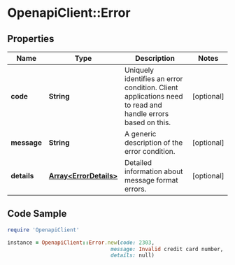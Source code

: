 # OpenapiClient::Error

## Properties

Name | Type | Description | Notes
------------ | ------------- | ------------- | -------------
**code** | **String** | Uniquely identifies an error condition. Client applications need to read and handle errors based on this. | [optional] 
**message** | **String** | A generic description of the error condition. | [optional] 
**details** | [**Array&lt;ErrorDetails&gt;**](ErrorDetails.md) | Detailed information about message format errors. | [optional] 

## Code Sample

```ruby
require 'OpenapiClient'

instance = OpenapiClient::Error.new(code: 2303,
                                 message: Invalid credit card number,
                                 details: null)
```


